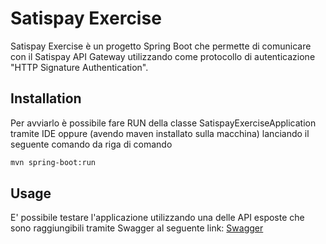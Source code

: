 # Satispay Exercise

Satispay Exercise è un progetto Spring Boot che permette di comunicare con il Satispay API Gateway utilizzando come protocollo di autenticazione "HTTP Signature Authentication".

## Installation

Per avviarlo è possibile fare RUN della classe SatispayExerciseApplication tramite IDE oppure (avendo maven installato sulla macchina) lanciando il seguente comando da riga di comando

```bash
mvn spring-boot:run
```

## Usage

E' possibile testare l'applicazione utilizzando una delle API esposte che sono raggiungibili tramite Swagger al seguente link:
[Swagger](http://localhost:8080/swagger-ui.html)